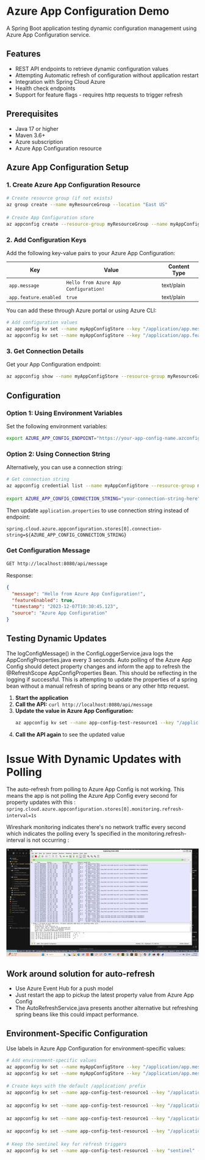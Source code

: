 # Azure App Configuration Demo

A Spring Boot application testing dynamic configuration management using Azure App Configuration service.

## Features

- REST API endpoints to retrieve dynamic configuration values
- Attempting Automatic refresh of configuration without application restart
- Integration with Spring Cloud Azure
- Health check endpoints
- Support for feature flags - requires http requests to trigger refresh

## Prerequisites

- Java 17 or higher
- Maven 3.6+
- Azure subscription
- Azure App Configuration resource

## Azure App Configuration Setup

### 1. Create Azure App Configuration Resource

```bash
# Create resource group (if not exists)
az group create --name myResourceGroup --location "East US"

# Create App Configuration store
az appconfig create --resource-group myResourceGroup --name myAppConfigStore --location "East US" --sku free
```

### 2. Add Configuration Keys

Add the following key-value pairs to your Azure App Configuration:

| Key | Value | Content Type |
|-----|-------|--------------|
| `app.message` | `Hello from Azure App Configuration!` | text/plain |
| `app.feature.enabled` | `true` | text/plain |

You can add these through Azure portal or using Azure CLI:

```bash
# Add configuration values
az appconfig kv set --name myAppConfigStore --key "/application/app.message" --value "Hello from Azure App Configuration!"
az appconfig kv set --name myAppConfigStore --key "/application/app.feature.enabled" --value "true"
```

### 3. Get Connection Details

Get your App Configuration endpoint:

```bash
az appconfig show --name myAppConfigStore --resource-group myResourceGroup --query endpoint --output tsv
```

## Configuration

### Option 1: Using Environment Variables

Set the following environment variables:

```bash
export AZURE_APP_CONFIG_ENDPOINT="https://your-app-config-name.azconfig.io"
```

### Option 2: Using Connection String

Alternatively, you can use a connection string:

```bash
# Get connection string
az appconfig credential list --name myAppConfigStore --resource-group myResourceGroup

export AZURE_APP_CONFIG_CONNECTION_STRING="your-connection-string-here"
```

Then update `application.properties` to use connection string instead of endpoint:

```properties
spring.cloud.azure.appconfiguration.stores[0].connection-string=${AZURE_APP_CONFIG_CONNECTION_STRING}
```

### Get Configuration Message

```bash
GET http://localhost:8080/api/message
```

Response:
```json
{
  "message": "Hello from Azure App Configuration!",
  "featureEnabled": true,
  "timestamp": "2023-12-07T10:30:45.123",
  "source": "Azure App Configuration"
}
```


## Testing Dynamic Updates

The logConfigMessage() in the ConfigLoggerService.java logs the AppConfigProperties.java every 3 seconds.  Auto polling of the Azure App Config should detect property changes and inform the app to refresh the @RefreshScope AppConfigProperties Bean.  This should be reflecting in the logging if successful.  This is attempting to update the properties of a spring bean without a manual refresh of spring beans or any other http request.

1. **Start the application**
2. **Call the API:** `curl http://localhost:8080/api/message`
3. **Update the value in Azure App Configuration:**
   ```bash
   az appconfig kv set --name app-config-test-resource1 --key "/application/app.message" --value "Updated message from Azure!"
   ```
4. **Call the API again** to see the updated value

# Issue With Dynamic Updates with Polling

The auto-refresh from polling to Azure App Config is not working.  This means the app is not polling the Azure App Config every second for property updates with this : `spring.cloud.azure.appconfiguration.stores[0].monitoring.refresh-interval=1s`

Wireshark monitoring indicates there's no network traffic every second which indicates the polling every 1s specified in the monitoring.refresh-interval is not occurring :

![Wireshark monitoring](wireshark-azure-app-config-polling.png)

## Work around solution for auto-refresh

- Use Azure Event Hub for a push model
- Just restart the app to pickup the latest property value from Azure App Config
- The AutoRefreshService.java presents another alternative but refreshing spring beans like this could impact performance.



## Environment-Specific Configuration

Use labels in Azure App Configuration for environment-specific values:

```bash
# Add environment-specific values
az appconfig kv set --name myAppConfigStore --key "/application/app.message" --value "Development message" --label "dev"
az appconfig kv set --name myAppConfigStore --key "/application/app.message" --value "Production message" --label "prod"

# Create keys with the default /application/ prefix
az appconfig kv set --name app-config-test-resource1 --key "/application/app.message" --value "Hello from Azure App Configuration!" --yes

az appconfig kv set --name app-config-test-resource1 --key "/application/app.feature.enabled" --value "true" --yes

az appconfig kv set --name app-config-test-resource1 --key "/application/app.version" --value "2.0.0-azure" --yes

az appconfig kv set --name app-config-test-resource1 --key "/application/app.environment" --value "azure" --yes

# Keep the sentinel key for refresh triggers
az appconfig kv set --name app-config-test-resource1 --key "sentinel" --value "1" --yes
```



